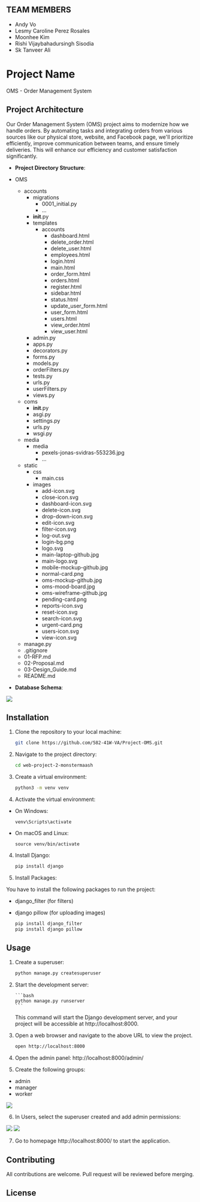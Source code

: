 ## TEAM MEMBERS

- Andy Vo
- Lesmy Caroline Perez Rosales
- Moonhee Kim
- Rishi Vijaybahadursingh Sisodia
- Sk Tanveer Ali

# Project Name

OMS - Order Management System

## Project Architecture

Our Order Management System (OMS) project aims to modernize how we handle orders. By automating tasks and integrating orders from various sources like our physical store, website, and Facebook page, we'll prioritize efficiently, improve communication between teams, and ensure timely deliveries. This will enhance our efficiency and customer satisfaction significantly.

- **Project Directory Structure**:
- OMS

  - accounts
    - migrations
      - 0001_initial.py
      - ...
    - **init**.py
    - templates
      - accounts
        - dashboard.html
        - delete_order.html
        - delete_user.html
        - employees.html
        - login.html
        - main.html
        - order_form.html
        - orders.html
        - register.html
        - sidebar.html
        - status.html
        - update_user_form.html
        - user_form.html
        - users.html
        - view_order.html
        - view_user.html
    - admin.py
    - apps.py
    - decorators.py
    - forms.py
    - models.py
    - orderFilters.py
    - tests.py
    - urls.py
    - userFilters.py
    - views.py
  - coms
    - **init**.py
    - asgi.py
    - settings.py
    - urls.py
    - wsgi.py
  - media
    - media
      - pexels-jonas-svidras-553236.jpg
      - ...
  - static
    - css
      - main.css
    - images
      - add-icon.svg
      - close-icon.svg
      - dashboard-icon.svg
      - delete-icon.svg
      - drop-down-icon.svg
      - edit-icon.svg
      - filter-icon.svg
      - log-out.svg
      - login-bg.png
      - logo.svg
      - main-laptop-github.jpg
      - main-logo.svg
      - mobile-mockup-github.jpg
      - normal-card.png
      - oms-mockup-github.jpg
      - oms-mood-board.jpg
      - oms-wireframe-github.jpg
      - pending-card.png
      - reports-icon.svg
      - reset-icon.svg
      - search-icon.svg
      - urgent-card.png
      - users-icon.svg
      - view-icon.svg
  - manage.py
  - .gitignore
  - 01-RFP.md
  - 02-Proposal.md
  - 03-Design_Guide.md
  - README.md

- **Database Schema**:

<img src="https://github.com/582-41W-VA/Project-OMS/blob/80e78f85feb4924b0aeac3fd6937995f7f001386/OMS/static/images/db_schema.png">

## Installation

1. Clone the repository to your local machine:

   ```bash
   git clone https://github.com/582-41W-VA/Project-OMS.git
   ```

2. Navigate to the project directory:

   ```bash
   cd web-project-2-monstermaash
   ```

3. Create a virtual environment:

   ```bash
   python3 -m venv venv
   ```

4. Activate the virtual environment:

- On Windows:
  ```
  venv\Scripts\activate
  ```
- On macOS and Linux:
  ```
  source venv/bin/activate
  ```

4. Install Django:

   ```bash
   pip install django
   ```

5. Install Packages:

You have to install the following packages to run the project:

- django_filter (for filters)
- django pillow (for uploading images)

  ```bash
  pip install django_filter
  pip install django pillow
  ```

## Usage

1.  Create a superuser:

    ```bash
    python manage.py createsuperuser
    ```

2.  Start the development server:

        ```bash
        python manage.py runserver
        ```

    This command will start the Django development server, and your project will be accessible at http://localhost:8000.

3.  Open a web browser and navigate to the above URL to view the project.

    ```bash
    open http://localhost:8000
    ```

4.  Open the admin panel: http://localhost:8000/admin/

5.  Create the following groups:

- admin
- manager
- worker

<img src="https://github.com/582-41W-VA/Project-OMS/blob/0e586733e7e954bf7bca0878a6ad5122100b0d2e/OMS/static/images/create_goups.png">

6. In Users, select the superuser created and add admin permissions:

<img src="https://github.com/582-41W-VA/Project-OMS/blob/0e586733e7e954bf7bca0878a6ad5122100b0d2e/OMS/static/images/permissions1.png">

<img src="https://github.com/582-41W-VA/Project-OMS/blob/0e586733e7e954bf7bca0878a6ad5122100b0d2e/OMS/static/images/permissions2.png">

7. Go to homepage http://localhost:8000/ to start the application.

## Contributing

All contributions are welcome. Pull request will be reviewed before merging.

## License

